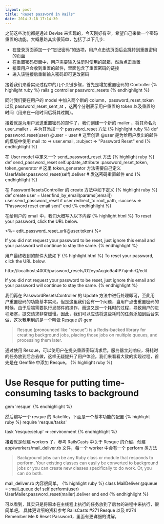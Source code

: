 ```yaml
---
layout: post
title: "Reset password in Rails"
date: 2014-3-18 17:14:30
---
```

之前这些功能都是通过 Devise 来实现的，今天刚好有空，希望自己来做一个密码重置的功能。大概思路其实很简单，包括了以下几步:

* 在登录页面添加一个“忘记密码”的选项，用户点击该页面后会跳转到重置密码的页面
* 在重置密码页面中，用户需要输入注册时使用的邮箱，然后点击重置
* 接着用户会收到重置的邮件，里面包含了重置密码的链接
* 进入该链接后重新输入密码即可更改密码

接着我们来看实现过程中的几个关键步骤，首先是增加重置密码的 Controller
{% highlight ruby %}
rails g controller password_resets
{% endhighlight %}

同时我们要在用户的 model 中加入两个新的 column，password_reset_token 以及 password_reset_sent_at ，这两个分别表示用户重置的 token 以及重置的时间（用来在一段时间后将其过期）。

接着就是为用户发送重置密码的邮件了，我们创建一个新的 mailer ，将其命名为 user_mailer ，并为其添加一个 password_reset 方法
{% highlight ruby %}
def password_reset(user)
    @user = user # 这里创建 @user 是为给用户发出的邮件的模版中使用
    mail :to => user.email, :subject => "Password Reset"
end
{% endhighlight %}

在 User model 中定义一个 send_password_reset 方法
{% highlight ruby %}
def send_password_reset
    self.update_attribute :password_reset_token, token_generator # 这里 token_generator 方法需要自己定义
    UserMailer.password_reset(self).deliver # 发送密码重置邮件
end
{% endhighlight %}

在 PasswordResetsController 的 create 方法中如下定义
{% highlight ruby %}
def create
    user = User.find_by_email(params[:email])
    user.send_password_reset if user
    redirect_to root_path, :success => "Password reset email sent"
end
{% endhighlight %}

在给用户的 email 中，我们大概写入以下内容
{% highlight html %}
To reset your password, click the URL below.

<%= edit_password_reset_url(@user.token) %>

If you did not request your password to be reset, just ignore this email and your password will continue to stay the same.
{% endhighlight %}

用户最终收到的邮件大致如下
{% highlight html %}
To reset your password, click the URL below.

http://localhost:4000/password_resets/O2eyoAcgio9a4IP7ujmhrQ/edit

If you did not request your password to be reset, just ignore this email and your password will continue to stay the same.
{% endhighlight %}

我们再在 PasswordResetsController 的 Update 方法中进行处理即可，至此用户重置密码的功能基本实现。但是这里我们会有一个问题，当用户点击重置密码的时候，由于后端需要执行发邮件的操作，而这又是一个耗时的过程，导致用户的进程堵塞，提交请求非常缓慢。因此，我们可以应该将这些耗时的任务添加到后台来做，这次我用到的是一个叫做 Resque 的 gem

> Resque (pronounced like "rescue") is a Redis-backed library for creating 
> background jobs, placing those jobs on multiple queues, and processing them 
> later.

通过使用 Resque，可以使用户在提交重置密码请求后，服务器立刻响应，将耗时的任务放到后台去做，这样无疑提升了用户体验。我们来看看大致的实现过程，首先是在 Gemfile 中添加 Resque。
{% highlight ruby %}
# Use Resque for putting time-consuming tasks to background
gem 'resque'
{% endhighlight %}

然后编写一个 resque 的 Rakefile，下面是一个基本功能的配置
{% highlight ruby %}
require 'resque/tasks'

task 'resque:setup' => :environment
{% endhighlight %}

接着就是创建 workers 了，参考 RailsCasts 中关于 Resque 的介绍，创建 app/workers/mail_deliver.rb 文件，每一个 worker 中会有一个 perform 类方法

> Background jobs can be any Ruby class or module that responds to perform.
> Your existing classes can easily be converted to background jobs or you can
> create new classes specifically to do work. Or, you can do both.

mail_deliver.rb 内容很简单，
{% highlight ruby %}
class MailDeliver
    @queue = :mail_queue
    def self.perform(user)
        UserMailer.password_reset(mailer).deliver
    end
end
{% endhighlight %}

可以看到，其实只是将原本在主线程上执行的任务放到了后台的进程中来执行，很简单吧。
具体更详细的资料参考 RailsCasts #271 Resque 以及 #274 Remember Me & Reset Password，里面有更详细的讲解。
